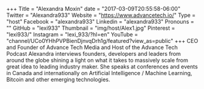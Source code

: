 +++
Title = "Alexandra Moxin"
date = "2017-03-09T20:55:58-06:00"
Twitter = "Alexandra933"
Website = "https://www.advancetech.io/"
Type = "host"
Facebook = "alexandra933"
Linkedin = "alexandra933"
Pronouns = ""
GitHub = "lexi933"
Thumbnail = "img/host/Alex1.jpg"
Pinterest = "lexi933/"
Instagram = "lexi_933/?hl=en"
YouTube = "channel/UCo0YHhPVPBienDjnvqDrh1g/featured?view_as=public"
+++
CEO and Founder of Advance Tech Media and Host of the Advance Tech Podcast Alexandra interviews founders, developers and leaders from around the globe shining a light on what it takes to massively scale from great idea to leading industry maker. She speaks at conferences and events in Canada and internationally on Artificial Intelligence / Machine Learning, Bitcoin and other emerging technologies.